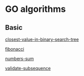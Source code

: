 
# GO algorithms

## Basic

[closest-value-in-binary-search-tree](/basic/README.md#closest-value-in-binary-search-tree)

[fibonacci](/basic/README.md#fibonacci)

[numbers-sum](/basic/README.md#numbers-sum)

[validate-subsequence](/basic/README.md#validate-subsequence)